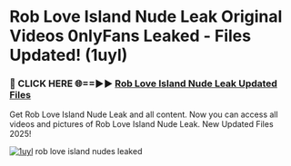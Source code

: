 # Rob Love Island Nude Leak Original Videos 0nlyFans Leaked - Files Updated! (1uyl)

<h3>🔴 CLICK HERE 🌐==►► <a href="https://tinyurl.com/52m3yx9h" rel="nofollow">Rob Love Island Nude Leak Updated Files</a></h3>

Get Rob Love Island Nude Leak and all content. Now you can access all videos and pictures of Rob Love Island Nude Leak. New Updated Files 2025!

[![1uyl](https://i.imgur.com/TnHtlc8.gif)](https://tinyurl.com/52m3yx9h)
rob love island nudes leaked
